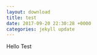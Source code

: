 ```yaml
---
layout: download
title: test
date: 2017-09-20 22:30:28 +0000
categories: jekyll update
---
```



Hello Test
